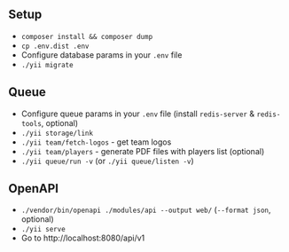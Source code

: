 ## Setup
- `composer install && composer dump`
- `cp .env.dist .env`
- Configure database params in your `.env` file
- `./yii migrate`

## Queue
- Configure queue params in your `.env` file (install `redis-server` & `redis-tools`, optional)
- `./yii storage/link`
- `./yii team/fetch-logos` - get team logos
- `./yii team/players` - generate PDF files with players list (optional)
- `./yii queue/run -v` (or `./yii queue/listen -v`)

## OpenAPI
- `./vendor/bin/openapi ./modules/api --output web/` (`--format json`, optional)
- `./yii serve`
- Go to http://localhost:8080/api/v1